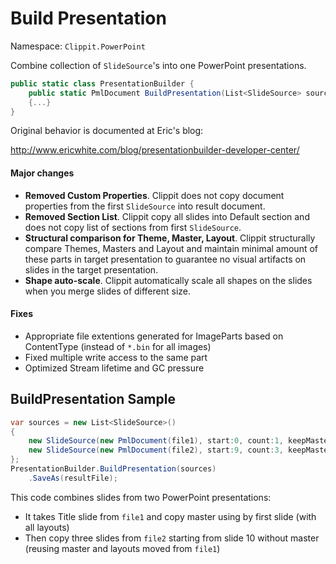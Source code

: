 # Build Presentation

Namespace: `Clippit.PowerPoint`

Combine collection of `SlideSource`'s into one PowerPoint presentations.

```csharp
public static class PresentationBuilder {
    public static PmlDocument BuildPresentation(List<SlideSource> sources)
    {...}
}
```

Original behavior is documented at Eric's blog:

http://www.ericwhite.com/blog/presentationbuilder-developer-center/

#### Major changes

- __Removed Custom Properties__. Clippit does not copy document properties from the first `SlideSource` into result document.
- __Removed Section List__. Clippit copy all slides into Default section and does not copy list of sections from first `SlideSource`.
- __Structural comparison for Theme, Master, Layout__. Clippit structurally compare Themes, Masters and Layout and maintain minimal amount of these parts in target presentation to guarantee no visual artifacts on slides in the target presentation.
- __Shape auto-scale__. Clippit automatically scale all shapes on the slides when you merge slides of different size.

#### Fixes

- Appropriate file extentions generated for ImageParts based on ContentType (instead of `*.bin` for all images)
- Fixed multiple write access to the same part
- Optimized Stream lifetime and GC pressure


## BuildPresentation Sample

```csharp {highlight:[6]}
var sources = new List<SlideSource>()
{
    new SlideSource(new PmlDocument(file1), start:0, count:1, keepMaster:true),
    new SlideSource(new PmlDocument(file2), start:9, count:3, keepMaster:false)
};
PresentationBuilder.BuildPresentation(sources)
    .SaveAs(resultFile);
```

This code combines slides from two PowerPoint presentations:
- It takes Title slide from `file1` and copy master using by first slide (with all layouts)
- Then copy three slides from `file2` starting from slide 10 without master (reusing master and layouts moved from `file1`) 